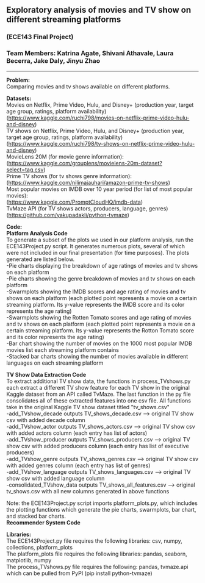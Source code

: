 ## Exploratory analysis of movies and TV show on different streaming platforms

### (ECE143 Final Project)
### Team Members: Katrina Agate, Shivani Athavale, Laura Becerra, Jake Daly, Jinyu Zhao

---


**Problem:** <br>
Comparing movies and tv shows available on different platforms. <br>

**Datasets:** <br>
Movies on Netflix, Prime Video, Hulu, and Disney+ (production year, target age group, ratings, platform availability) <br>
(https://www.kaggle.com/ruchi798/movies-on-netflix-prime-video-hulu-and-disney) <br>
TV shows on Netflix, Prime Video, Hulu, and Disney+ (production year, target age group, ratings, platform availability)  <br>
(https://www.kaggle.com/ruchi798/tv-shows-on-netflix-prime-video-hulu-and-disney) <br>
MovieLens 20M (for movie genre information): <br>
(https://www.kaggle.com/grouplens/movielens-20m-dataset?select=tag.csv) <br>
Prime TV shows (for tv shows genre information): <br>
(https://www.kaggle.com/nilimajauhari/amazon-prime-tv-shows) <br>
Most popular movies on IMDB over 10 year period (for list of most popular movies): <br>
(https://www.kaggle.com/PromptCloudHQ/imdb-data) <br>
TvMaze API (for TV shows actors, producers, language, genres) <br>
(https://github.com/yakupadakli/python-tvmaze) <br>

**Code:** <br>
**Platform Analysis Code** <br>
To generate a subset of the plots we used in our platform analysis, run the ECE143Project.py script.  It generates numerous plots, several of which were not included in our final presentation (for time purposes). The plots generated are listed below. <br>
-Pie charts displaying the breakdown of age ratings of movies and tv shows on each platform <br>
-Pie charts showing the genre breakdown of movies and tv shows on each platform <br>
-Swarmplots showing the IMDB scores and age rating of movies and tv shows on each platform (each plotted point represents a movie on a certain streaming platform. Its y-value represents the IMDB score and its color represents the age rating) <br>
-Swarmplots showing the Rotten Tomato scores and age rating of movies and tv shows on each platform (each plotted point represents a movie on a certain streaming platform. Its y-value represents the Rotton Tomato score and its color represents the age rating) <br>
-Bar chart showing the number of movies on the 1000 most popular IMDB movies list each streaming platform contains <br>
-Stacked bar charts showing the number of movies available in different languages on each streaming platform <br>

**TV Show Data Extraction Code** <br>
To extract additional TV show data, the functions in process_TVshows.py each extract a different TV show feature for each TV show in the original Kaggle dataset from an API called TvMaze. The last function in the py file consolidates all of these extracted features into one csv file. All functions take in the original Kaggle TV show dataset titled "tv_shows.csv" <br>
-add_TVshow_decade outputs TV_shows_decade.csv --> original TV show csv with added decade column <br>
-add_TVshow_actor outputs TV_shows_actors.csv --> original TV show csv with added actors column (each entry has list of actors) <br>
-add_TVshow_producer outputs TV_shows_producers.csv --> original TV show csv with added producers column (each entry has list of executive producers) <br>
-add_TVshow_genre outputs TV_shows_genres.csv --> original TV show csv with added genres column (each entry has list of genres) <br>
-add_TVshow_language outputs TV_shows_languages.csv --> original TV show csv with added language column <br>
-consolidated_TVshow_data outputs TV_shows_all_features.csv --> original tv_shows.csv with all new columns generated in above functions <br>


Note: the ECE143Project.py script imports platform_plots.py, which includes the plotting functions which generate the pie charts, swarmplots, bar chart, and stacked bar charts. <br>
**Recommender System Code** <br>

**Libraries:** <br>
The ECE143Project.py file requires the following libraries: csv, numpy, collections, platform_plots <br>
The platform_plots file requires the following libraries: pandas, seaborn, matplotlib, numpy <br>
The process_TVshows.py file requires the following: pandas, tvmaze.api which can be pulled from PyPI (pip install python-tvmaze) <br>   
